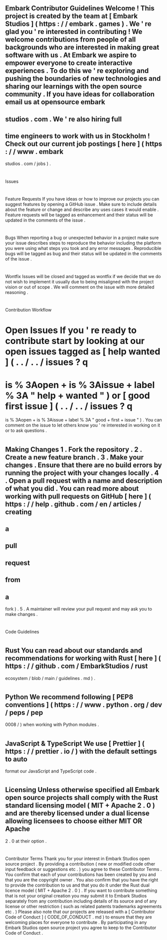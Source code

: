 #
Embark
Contributor
Guidelines
Welcome
!
This
project
is
created
by
the
team
at
[
Embark
Studios
]
(
https
:
/
/
embark
.
games
)
.
We
'
re
glad
you
'
re
interested
in
contributing
!
We
welcome
contributions
from
people
of
all
backgrounds
who
are
interested
in
making
great
software
with
us
.
At
Embark
we
aspire
to
empower
everyone
to
create
interactive
experiences
.
To
do
this
we
'
re
exploring
and
pushing
the
boundaries
of
new
technologies
and
sharing
our
learnings
with
the
open
source
community
.
If
you
have
ideas
for
collaboration
email
us
at
opensource
embark
-
studios
.
com
.
We
'
re
also
hiring
full
-
time
engineers
to
work
with
us
in
Stockholm
!
Check
out
our
current
job
postings
[
here
]
(
https
:
/
/
www
.
embark
-
studios
.
com
/
jobs
)
.
#
#
Issues
#
#
#
Feature
Requests
If
you
have
ideas
or
how
to
improve
our
projects
you
can
suggest
features
by
opening
a
GitHub
issue
.
Make
sure
to
include
details
about
the
feature
or
change
and
describe
any
uses
cases
it
would
enable
.
Feature
requests
will
be
tagged
as
enhancement
and
their
status
will
be
updated
in
the
comments
of
the
issue
.
#
#
#
Bugs
When
reporting
a
bug
or
unexpected
behavior
in
a
project
make
sure
your
issue
describes
steps
to
reproduce
the
behavior
including
the
platform
you
were
using
what
steps
you
took
and
any
error
messages
.
Reproducible
bugs
will
be
tagged
as
bug
and
their
status
will
be
updated
in
the
comments
of
the
issue
.
#
#
#
Wontfix
Issues
will
be
closed
and
tagged
as
wontfix
if
we
decide
that
we
do
not
wish
to
implement
it
usually
due
to
being
misaligned
with
the
project
vision
or
out
of
scope
.
We
will
comment
on
the
issue
with
more
detailed
reasoning
.
#
#
Contribution
Workflow
#
#
#
Open
Issues
If
you
'
re
ready
to
contribute
start
by
looking
at
our
open
issues
tagged
as
[
help
wanted
]
(
.
.
/
.
.
/
issues
?
q
=
is
%
3Aopen
+
is
%
3Aissue
+
label
%
3A
"
help
+
wanted
"
)
or
[
good
first
issue
]
(
.
.
/
.
.
/
issues
?
q
=
is
%
3Aopen
+
is
%
3Aissue
+
label
%
3A
"
good
+
first
+
issue
"
)
.
You
can
comment
on
the
issue
to
let
others
know
you
'
re
interested
in
working
on
it
or
to
ask
questions
.
#
#
#
Making
Changes
1
.
Fork
the
repository
.
2
.
Create
a
new
feature
branch
.
3
.
Make
your
changes
.
Ensure
that
there
are
no
build
errors
by
running
the
project
with
your
changes
locally
.
4
.
Open
a
pull
request
with
a
name
and
description
of
what
you
did
.
You
can
read
more
about
working
with
pull
requests
on
GitHub
[
here
]
(
https
:
/
/
help
.
github
.
com
/
en
/
articles
/
creating
-
a
-
pull
-
request
-
from
-
a
-
fork
)
.
5
.
A
maintainer
will
review
your
pull
request
and
may
ask
you
to
make
changes
.
#
#
Code
Guidelines
#
#
#
Rust
You
can
read
about
our
standards
and
recommendations
for
working
with
Rust
[
here
]
(
https
:
/
/
github
.
com
/
EmbarkStudios
/
rust
-
ecosystem
/
blob
/
main
/
guidelines
.
md
)
.
#
#
#
Python
We
recommend
following
[
PEP8
conventions
]
(
https
:
/
/
www
.
python
.
org
/
dev
/
peps
/
pep
-
0008
/
)
when
working
with
Python
modules
.
#
#
#
JavaScript
&
TypeScript
We
use
[
Prettier
]
(
https
:
/
/
prettier
.
io
/
)
with
the
default
settings
to
auto
-
format
our
JavaScript
and
TypeScript
code
.
#
#
Licensing
Unless
otherwise
specified
all
Embark
open
source
projects
shall
comply
with
the
Rust
standard
licensing
model
(
MIT
+
Apache
2
.
0
)
and
are
thereby
licensed
under
a
dual
license
allowing
licensees
to
choose
either
MIT
OR
Apache
-
2
.
0
at
their
option
.
#
#
Contributor
Terms
Thank
you
for
your
interest
in
Embark
Studios
open
source
project
.
By
providing
a
contribution
(
new
or
modified
code
other
input
feedback
or
suggestions
etc
.
)
you
agree
to
these
Contributor
Terms
.
You
confirm
that
each
of
your
contributions
has
been
created
by
you
and
that
you
are
the
copyright
owner
.
You
also
confirm
that
you
have
the
right
to
provide
the
contribution
to
us
and
that
you
do
it
under
the
Rust
dual
licence
model
(
MIT
+
Apache
2
.
0
)
.
If
you
want
to
contribute
something
that
is
not
your
original
creation
you
may
submit
it
to
Embark
Studios
separately
from
any
contribution
including
details
of
its
source
and
of
any
license
or
other
restriction
(
such
as
related
patents
trademarks
agreements
etc
.
)
Please
also
note
that
our
projects
are
released
with
a
[
Contributor
Code
of
Conduct
]
(
CODE_OF_CONDUCT
.
md
)
to
ensure
that
they
are
welcoming
places
for
everyone
to
contribute
.
By
participating
in
any
Embark
Studios
open
source
project
you
agree
to
keep
to
the
Contributor
Code
of
Conduct
.
